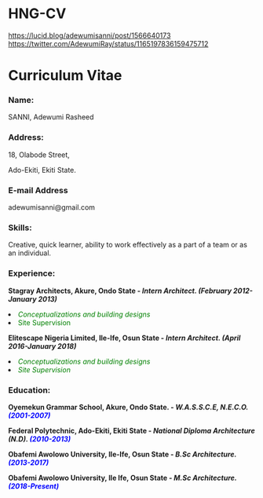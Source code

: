 # HNG-CV
https://lucid.blog/adewumisanni/post/1566640173
https://twitter.com/AdewumiRay/status/1165197836159475712
<!DOCTYPE html> 
<html>
<head>
<title>Curriculum Vitae</title>
</head>
<body>
<h1>Curriculum Vitae</h1>
<h3>Name:</h3>
<p>SANNI, Adewumi Rasheed</p>
<h3><b>Address:</b></h3>
<p>18, Olabode Street,</p><p>Ado-Ekiti, Ekiti State.</p>
<h3><b>E-mail Address</b></h3>
<p>adewumisanni@gmail.com</p>
<h3>Skills:</h3>
<p>Creative, quick learner, ability to work effectively as a part of a team or as an individual.</p>
<h3>Experience:</h3>
<ul></ul>
<p><b>Stagray Architects, Akure, Ondo State - <i>Intern Architect.	(February 2012-January 2013)</i></b></p>
<li><i><font color="green">Conceptualizations and building designs</font></i></li>
<li><font color="green">Site Supervision</font></i></li>
<p><b>Elitescape Nigeria Limited, Ile-Ife, Osun State - <i>Intern Architect.	(April 2016-January 2018)</i></b></p>
<li><i><font color="green">Conceptualizations and building designs</font></i></li>
<li><i><font color="green">Site Supervision</font></i></li>
<h3>Education:</h3>
<p><b>Oyemekun Grammar School, Akure, Ondo State. - <i>W.A.S.S.C.E, N.E.C.O. <font color="blue">(2001-2007)</font></i></b></p><p><b>Federal Polytechnic, Ado-Ekiti, Ekiti State - <i>National Diploma Architecture (N.D). <font color="blue">(2010-2013)</font></i></b></p><p><b>Obafemi Awolowo University, Ile-Ife, Osun State - <i>B.Sc Architecture. <font color="blue">(2013-2017)</font></i></b></p><p><b>Obafemi Awolowo University, Ile Ife, Osun State - <i>M.Sc Architecture. <font color="blue">(2018-Present)</font></i></b></p>
</body>
</html>
